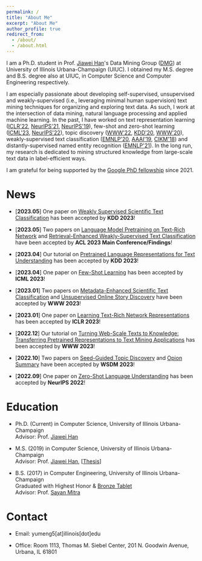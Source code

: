 ```yaml
---
permalink: /
title: "About Me"
excerpt: "About Me"
author_profile: true
redirect_from: 
  - /about/
  - /about.html
---
```


I am a Ph.D. student in Prof. [Jiawei Han](http://hanj.cs.illinois.edu/)'s Data Mining Group ([DMG](http://dm1.cs.uiuc.edu/)) at University of Illinois Urbana-Champaign (UIUC). I obtained my M.S. degree and B.S. degree also at UIUC, in Computer Science and Computer Engineering respectively.

I am especially passionate about developing self-supervised, unsupervised and weakly-supervised (i.e., leveraging minimal human supervision) text mining techniques for organizing and exploring text data. As such, I work at the intersection of data mining, natural language processing and applied machine learning. In the past, I have worked on text representation learning ([ICLR'22](https://arxiv.org/abs/2204.03243), [NeurIPS'21](https://arxiv.org/abs/2102.08473), [NeurIPS'19](https://arxiv.org/abs/1911.01196)), few-shot and zero-shot learning ([ICML'23](https://arxiv.org/abs/2211.03044), [NeurIPS'22](https://arxiv.org/abs/2202.04538)),  topic discovery ([WWW'22](https://arxiv.org/abs/2202.04582), [KDD'20](https://arxiv.org/abs/2007.09536), [WWW'20](https://arxiv.org/abs/1908.07162)), weakly-supervised text classification ([EMNLP'20](https://arxiv.org/abs/2010.07245), [AAAI'19](https://arxiv.org/abs/1812.11270), [CIKM'18](https://arxiv.org/abs/1809.01478)) and distantly-supervised named entity recognition ([EMNLP'21](https://arxiv.org/abs/2109.05003)). In the long run, my research is dedicated to mining structured knowledge from large-scale text data in label-efficient ways. 

I am grateful for being supported by the [Google PhD fellowship](https://research.google/outreach/phd-fellowship/recipients/?category=2021) since 2021.

News
======

* \[**2023.05**\] One paper on [Weakly Supervised Scientific Text Classification]() has been accepted by **KDD 2023**!

* \[**2023.05**\] Two papers on [Language Model Pretraining on Text-Rich Network](https://arxiv.org/abs/2305.12268) and [Retrieval-Enhanced Weakly-Supervised Text Classification](https://arxiv.org/abs/2305.10703) have been accepted by **ACL 2023 Main Conference/Findings**!

* \[**2023.04**\] Our tutorial on [Pretrained Language Representations for Text Understanding](https://yumeng5.github.io/kdd23-tutorial/) has been accepted by **KDD 2023**!

* \[**2023.04**\] One paper on [Few-Shot Learning](https://arxiv.org/abs/2211.03044) has been accepted by **ICML 2023**!

* \[**2023.01**\] Two papers on [Metadata-Enhanced Scientific Text Classification](https://arxiv.org/abs/2302.03341) and [Unsupervised Online Story Discovery](https://dl.acm.org/doi/abs/10.1145/3543507.3583507) have been accepted by **WWW 2023**!

* \[**2023.01**\] One paper on [Learning Text-Rich Network Representations](https://arxiv.org/abs/2302.11050) has been accepted by **ICLR 2023**!

* \[**2022.12**\] Our tutorial on [Turning Web-Scale Texts to Knowledge: Transferring Pretrained Representations to Text Mining Applications](https://yumeng5.github.io/www23-tutorial/) has been accepted by **WWW 2023**!

* \[**2022.10**\] Two papers on [Seed-Guided Topic Discovery](https://arxiv.org/abs/2212.06002) and [Opion Summary](https://arxiv.org/abs/2110.08845) have been accepted by **WSDM 2023**!

* \[**2022.09**\] One paper on [Zero-Shot Language Understanding](https://arxiv.org/abs/2202.04538) has been accepted by **NeurIPS 2022**!


Education
======
* Ph.D. (Current) in Computer Science, University of Illinois Urbana-Champaign  
Advisor: Prof. [Jiawei Han](http://hanj.cs.illinois.edu/)

* M.S. (2019) in Computer Science, University of Illinois Urbana-Champaign  
Advisor: Prof. [Jiawei Han](http://hanj.cs.illinois.edu/), \[[Thesis](https://www.ideals.illinois.edu/handle/2142/104867)\]

* B.S. (2017) in Computer Engineering, University of Illinois Urbana-Champaign  
Graduated with Highest Honor & [Bronze Tablet](https://digital.library.illinois.edu/items/592ebe50-1be8-0136-4cfa-0050569601ca-5#?c=0&m=0&s=0&cv=0&r=0&xywh=-3461%2C0%2C12837%2C5932)  
Advisor: Prof. [Sayan Mitra](http://mitras.ece.illinois.edu/)

Contact
======
* Email: yumeng5\[at\]illinois\[dot\]edu

* Office: Room 1113, Thomas M. Siebel Center, 201 N. Goodwin Avenue, Urbana, IL 61801

